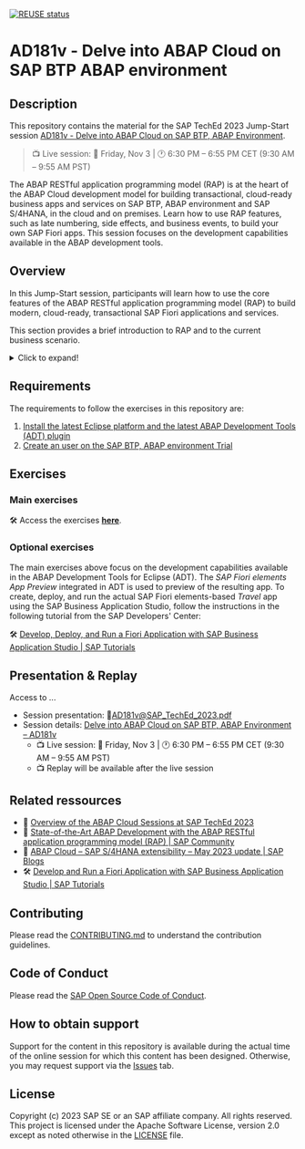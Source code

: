 [![REUSE status](https://api.reuse.software/badge/github.com/SAP-samples/teched2023-AD181v)](https://api.reuse.software/info/github.com/SAP-samples/teched2023-AD181v)

# AD181v - Delve into ABAP Cloud on SAP BTP ABAP environment

## Description

This repository contains the material for the SAP TechEd 2023 Jump-Start session [AD181v - Delve into ABAP Cloud on SAP BTP, ABAP Environment](https://go3.events.sap.com/sapteched/virtual/2023/reg/flow/sap/sapteched23/catalog/page/catalog/session/1693019545062001fMQZ).  

  > 📺 Live session: 📅 Friday, Nov 3 | 🕐 6:30 PM – 6:55 PM CET (9:30 AM – 9:55 AM PST)

The ABAP RESTful application programming model (RAP) is at the heart of the ABAP Cloud development model for building transactional, cloud-ready business apps and services on SAP BTP, ABAP environment and SAP S/4HANA, in the cloud and on premises. Learn how to use RAP features, such as late numbering, side effects, and business events, to build your own SAP Fiori apps. This session focuses on the development capabilities available in the ABAP development tools. 

## Overview

In this Jump-Start session, participants will learn how to use the core features of the ABAP RESTful application programming model (RAP) to build modern, cloud-ready, transactional SAP Fiori applications and services.

This section provides a brief introduction to RAP and to the current business scenario. 

<details>
  <summary>Click to expand!</summary>

### Business Scenario

> In this hands-on session we will guide you through the development of the OData service of a SAP Fiori elements based _Travel Processing App_ with RAP, using the _managed_ business object (BO) runtime implementation with semantic key and late numbering. We will give you more details on the scenario in the different exercises.
>   
> The OData service you are going to implement is based on the _ABAP Flight Reference Scenario_. To set the business context, the scenario is the following: The department responsible for managing worldwide Travels for multiple Agencies is requesting you to build a new Fiori app with draft capabilities for processing (i.e. creating, updating and deleting) Travels. 
  
<details>
  <summary>Click to expand!</summary>
   
The resulting _Travel_ app is a SAP Fiori elements-based List Report app with search, filter, and draft capabilities for processing travel bookings. A navigation to an Object Page for displaying the details of each _travel_ entry in the list report is offered. The application will look like this: 

that will look like this:

**List Report**:
<img src="exercises/images/ad181v_travelapp01.png" alt="RAP110 Travel App - List Report" width="100%">
  
**Object Page**: 
<img src="exercises/images/ad181v_travelapp02.png" alt="RAP110 Travel App - Object Page" width="100%">

Below is the simplified _Flight_ data model underlying the app.

<img src="exercises/images/ad181v_datamodel.png" alt="RAP110 Data Model" width="80%">

</details>

### About the ABAP RESTful Application Programming Model (RAP)
   
> **ABAP Cloud** is the development model for building cloud-ready business apps, services and extensions on SAP BTP and all SAP S/4HANA editions, i.e. public or private cloud, and even on-premise.
>
> The **ABAP RESTful Application Programming Model (RAP)** is the centerpiece of _ABAP Cloud development model_ for building transactional, cloud-ready SAP Fiori apps and Web APIs. RAP offers a set of concepts, tools, languages, and powerful frameworks provided on the ABAP platform. It supports the efficient development of innovative and cloud-ready enterprise applications, as well as the extension of SAP standard applications in an upgrade-stable way in the cloud and on-premise.

<details>
<summary>Click to expand!</summary>

RAP is an enabler for improving the user experience and innovating business processes in ABAP-based SAP solutions by leveraging SAP Fiori, SAP HANA, and the cloud. 
It is a long-term strategic solution for ABAP development on SAP’s flagship product SAP S/4HANA, in the cloud and on-premise (as of release 1909), as well as on the SAP BTP ABAP Environment.

The illustration below shows the high-level end-to-end development stack when working with RAP.  

<img src="exercises/images/rap_bigpicture.png" alt="RAP Big Picture" width="80%">

</details>

</details>

## Requirements

The requirements to follow the exercises in this repository are:
1. [Install the latest Eclipse platform and the latest ABAP Development Tools (ADT) plugin](https://developers.sap.com/tutorials/abap-install-adt.html)
2. [Create an user on the SAP BTP, ABAP environment Trial](https://developers.sap.com/tutorials/abap-environment-trial-onboarding.html)

## Exercises

### Main exercises
🛠 Access the exercises [**here**](https://github.com/SAP-samples/abap-platform-rap-workshops/blob/main/rap1xx/rap110/README.md#-exercises).

### Optional exercises

The main exercises above focus on the development capabilities available in the ABAP Development Tools for Eclipse (ADT). The _SAP Fiori elements App Preview_ integrated in ADT is used to preview of the resulting app. To create, deploy, and run the actual SAP Fiori elements-based _Travel_ app using the SAP Business Application Studio, follow the instructions in the following tutorial from the SAP Developers' Center:

🛠 [Develop, Deploy, and Run a Fiori Application with SAP Business Application Studio | SAP Tutorials](https://developers.sap.com/tutorials/abap-environment-deploy-cf-production.html)


## Presentation & Replay

Access to ...
- Session presentation: 📄[AD181v@SAP_TechEd_2023.pdf](/exercises/images/AD181v@SAP_TechEd_2023.pdf)
- Session details: [Delve into ABAP Cloud on SAP BTP, ABAP Environment – AD181v](https://go3.events.sap.com/sapteched/virtual/2023/reg/flow/sap/sapteched23/catalog/page/catalog/session/1693019545062001fMQZ)
  - 📺 Live session: 📅 Friday, Nov 3 | 🕐 6:30 PM – 6:55 PM CET (9:30 AM – 9:55 AM PST)
  - 📺 Replay will be available after the live session 

## Related ressources
 - 📍 [Overview of the ABAP Cloud Sessions at SAP TechEd 2023](https://blogs.sap.com/2023/10/02/abap-cloud-at-sap-teched-in-2023/)
 - 📃 [State-of-the-Art ABAP Development with the ABAP RESTful application programming model (RAP) | SAP Community](https://community.sap.com/topics/abap/rap)
 - 📄 [ABAP Cloud – SAP S/4HANA extensibility – May 2023 update | SAP Blogs](https://blogs.sap.com/2023/05/26/abap-cloud-sap-s-4hana-extensibility-may-2023-update/)
 - 🛠 [Develop and Run a Fiori Application with SAP Business Application Studio | SAP Tutorials](https://developers.sap.com/tutorials/abap-environment-deploy-cf-production.html)

## Contributing
Please read the [CONTRIBUTING.md](./CONTRIBUTING.md) to understand the contribution guidelines.

## Code of Conduct
Please read the [SAP Open Source Code of Conduct](https://github.com/SAP-samples/.github/blob/main/CODE_OF_CONDUCT.md).

## How to obtain support

Support for the content in this repository is available during the actual time of the online session for which this content has been designed. Otherwise, you may request support via the [Issues](../../issues) tab.

## License
Copyright (c) 2023 SAP SE or an SAP affiliate company. All rights reserved. This project is licensed under the Apache Software License, version 2.0 except as noted otherwise in the [LICENSE](LICENSES/Apache-2.0.txt) file.
